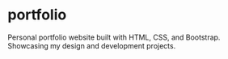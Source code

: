 # portfolio
Personal portfolio website built with HTML, CSS, and Bootstrap. Showcasing my design and development projects.
